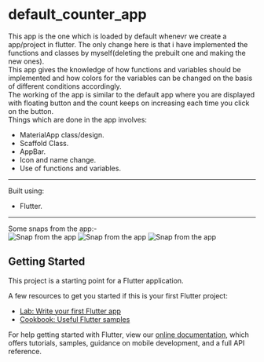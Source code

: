 # default_counter_app

This app is the one which is loaded by default whenevr we create a app/project in flutter. The only change here is that i have implemented the functions and classes by myself(deleting the prebuilt one and making the new ones).<br>
This app gives the knowledge of how functions and variables should be implemented and how colors for the variables can be changed on the basis of different conditions accordingly.
<br>
The working of the app is similar to the default app where you are displayed with floating button and the count keeps on increasing each time you click on the button.<br>
Things which are done in the app involves:
* MaterialApp class/design.
* Scaffold Class.
* AppBar.
* Icon and name change.
* Use of functions and variables.
___
Built using:
* Flutter.
___
Some snaps from the app:- <br>
![Snap from the app](https://res.cloudinary.com/harshkumarkhatri/image/upload/v1594305651/readme%20images/default%20counter%20app/WhatsApp_Image_2020-07-09_at_7.59.44_PM_pib6po.jpg)
![Snap from the app](https://res.cloudinary.com/harshkumarkhatri/image/upload/v1594305649/readme%20images/default%20counter%20app/WhatsApp_Image_2020-07-09_at_7.55.13_PM_bk4ddo.jpg)
![Snap from the app](https://res.cloudinary.com/harshkumarkhatri/image/upload/v1594305660/readme%20images/default%20counter%20app/WhatsApp_Image_2020-07-09_at_7.55.13_PM_1_kgxkwn.jpg)

## Getting Started

This project is a starting point for a Flutter application.

A few resources to get you started if this is your first Flutter project:

- [Lab: Write your first Flutter app](https://flutter.dev/docs/get-started/codelab)
- [Cookbook: Useful Flutter samples](https://flutter.dev/docs/cookbook)

For help getting started with Flutter, view our
[online documentation](https://flutter.dev/docs), which offers tutorials,
samples, guidance on mobile development, and a full API reference.
